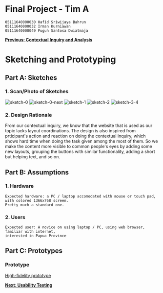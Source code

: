 # Final Project - Tim A

```
05111640000030 Hafid Sriwijaya Bahrun
05111640000032 Irman Kurniawan
05111640000049 Puguh Santosa Dwiatmaja
```

[**Previous: Contextual Inquiry and Analysis**](Contextual-inquiry-and-analysis.md)
 
# Sketching and Prototyping

## Part A: Sketches

### 1. Scan/Photo of Sketches
![sketch-0](https://user-images.githubusercontent.com/34650403/58158145-0a40a400-7ca4-11e9-9505-413a123f4dbd.jpg)
![sketch-0-next](https://user-images.githubusercontent.com/34650403/58158149-0c0a6780-7ca4-11e9-8345-cf8fa6f5f5bb.jpg)
![sketch-1](https://user-images.githubusercontent.com/34650403/58158217-31977100-7ca4-11e9-9d71-0ef397396d39.jpg)
![sketch-2](https://user-images.githubusercontent.com/34650403/58158216-30feda80-7ca4-11e9-9bce-d213de84f4dd.jpg)
![sketch-3-4](https://user-images.githubusercontent.com/34650403/58158215-30feda80-7ca4-11e9-9d0d-d51af8585c03.jpg)

### 2. Design Rationale
From our contextual inquiry, we know that the website that is used as our topic lacks layout coordinations. The design is also inspired from prticipant's action and reaction on doing the contextual inquiry, which shows hard time when doing the task given among the most of them. So we make the content more visible to common people's eyes by adding some new layouts, grouping the buttons with similar functionality, adding a short but helping text, and so on.   


## Part B: Assumptions

### 1. Hardware
```
Expected hardware: a PC / laptop accomodated with mouse or touch pad, with colored 1366x768 screen. 
Pretty much a standard one.

```

### 2. Users
```
Expected user: A novice on using laptop / PC, using web browser, familiar with internet, 
interested in Papua Province

```
 
## Part C: Prototypes

### Prototype
[High-fidelity prototype](https://xd.adobe.com/view/0cbe0bdd-f056-4399-569f-f83440e7dc02-7a8f/?fullscreen)

[**Next: Usability Testing**](Usability-testing.md)
